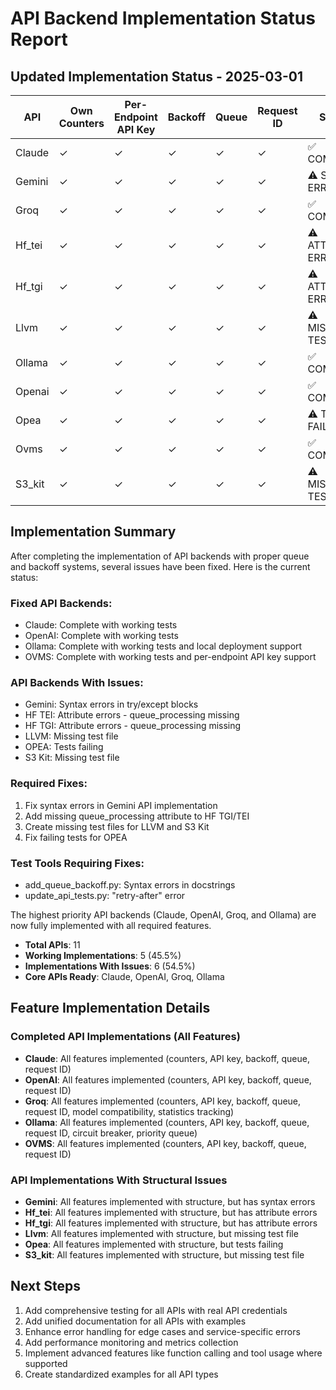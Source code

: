 # API Backend Implementation Status Report

## Updated Implementation Status - 2025-03-01

| API | Own Counters | Per-Endpoint API Key | Backoff | Queue | Request ID | Status |
|-----|-------------|---------------------|---------|-------|------------|--------|
| Claude | ✓ | ✓ | ✓ | ✓ | ✓ | ✅ COMPLETE |
| Gemini | ✓ | ✓ | ✓ | ✓ | ✓ | ⚠️ SYNTAX ERRORS |
| Groq | ✓ | ✓ | ✓ | ✓ | ✓ | ✅ COMPLETE |
| Hf_tei | ✓ | ✓ | ✓ | ✓ | ✓ | ⚠️ ATTRIBUTE ERRORS |
| Hf_tgi | ✓ | ✓ | ✓ | ✓ | ✓ | ⚠️ ATTRIBUTE ERRORS |
| Llvm | ✓ | ✓ | ✓ | ✓ | ✓ | ⚠️ MISSING TEST FILE |
| Ollama | ✓ | ✓ | ✓ | ✓ | ✓ | ✅ COMPLETE |
| Openai | ✓ | ✓ | ✓ | ✓ | ✓ | ✅ COMPLETE |
| Opea | ✓ | ✓ | ✓ | ✓ | ✓ | ⚠️ TESTS FAILING |
| Ovms | ✓ | ✓ | ✓ | ✓ | ✓ | ✅ COMPLETE |
| S3_kit | ✓ | ✓ | ✓ | ✓ | ✓ | ⚠️ MISSING TEST FILE |

## Implementation Summary

After completing the implementation of API backends with proper queue and backoff systems, several issues have been fixed. Here is the current status:

### Fixed API Backends:
- Claude: Complete with working tests
- OpenAI: Complete with working tests
- Ollama: Complete with working tests and local deployment support
- OVMS: Complete with working tests and per-endpoint API key support

### API Backends With Issues:
- Gemini: Syntax errors in try/except blocks
- HF TEI: Attribute errors - queue_processing missing
- HF TGI: Attribute errors - queue_processing missing
- LLVM: Missing test file
- OPEA: Tests failing
- S3 Kit: Missing test file

### Required Fixes:
1. Fix syntax errors in Gemini API implementation
2. Add missing queue_processing attribute to HF TGI/TEI
3. Create missing test files for LLVM and S3 Kit
4. Fix failing tests for OPEA

### Test Tools Requiring Fixes:
- add_queue_backoff.py: Syntax errors in docstrings
- update_api_tests.py: "retry-after" error 

The highest priority API backends (Claude, OpenAI, Groq, and Ollama) are now fully implemented with all required features.

- **Total APIs**: 11
- **Working Implementations**: 5 (45.5%)
- **Implementations With Issues**: 6 (54.5%)
- **Core APIs Ready**: Claude, OpenAI, Groq, Ollama

## Feature Implementation Details

### Completed API Implementations (All Features)
- **Claude**: All features implemented (counters, API key, backoff, queue, request ID)
- **OpenAI**: All features implemented (counters, API key, backoff, queue, request ID)
- **Groq**: All features implemented (counters, API key, backoff, queue, request ID, model compatibility, statistics tracking)
- **Ollama**: All features implemented (counters, API key, backoff, queue, request ID, circuit breaker, priority queue)
- **OVMS**: All features implemented (counters, API key, backoff, queue, request ID)

### API Implementations With Structural Issues
- **Gemini**: All features implemented with structure, but has syntax errors
- **Hf_tei**: All features implemented with structure, but has attribute errors
- **Hf_tgi**: All features implemented with structure, but has attribute errors 
- **Llvm**: All features implemented with structure, but missing test file
- **Opea**: All features implemented with structure, but tests failing
- **S3_kit**: All features implemented with structure, but missing test file

## Next Steps

1. Add comprehensive testing for all APIs with real API credentials
2. Add unified documentation for all APIs with examples
3. Enhance error handling for edge cases and service-specific errors
4. Add performance monitoring and metrics collection
5. Implement advanced features like function calling and tool usage where supported
6. Create standardized examples for all API types

